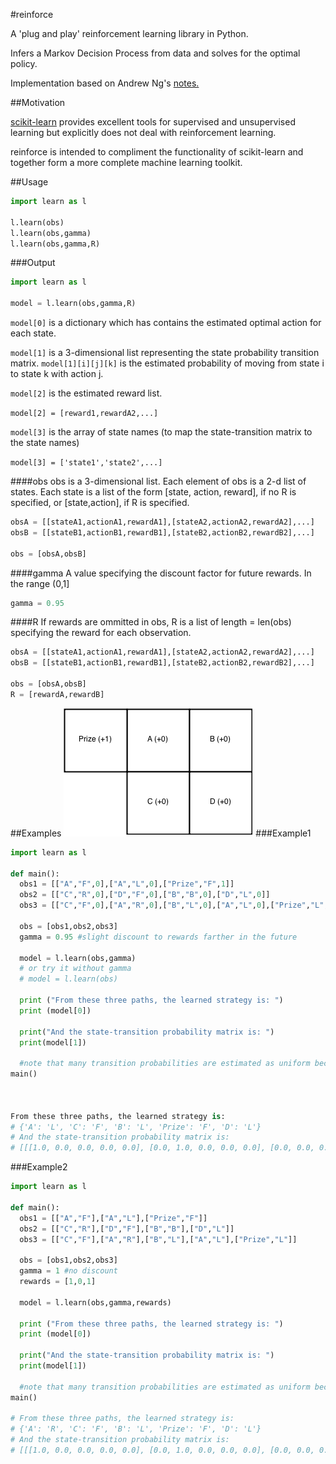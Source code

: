 #reinforce

A 'plug and play' reinforcement learning library in Python.

Infers a Markov Decision Process from data and solves for the optimal policy.

Implementation based on Andrew Ng's <a href="http://cs229.stanford.edu/notes/cs229-notes12.pdf">notes.</a>

##Motivation

<a href="https://github.com/scikit-learn/scikit-learn">scikit-learn</a> provides excellent tools for supervised and unsupervised learning but explicitly does not deal with reinforcement learning.

reinforce is intended to compliment the functionality of scikit-learn and together form a more complete machine learning toolkit.

##Usage

```python
import learn as l

l.learn(obs)
l.learn(obs,gamma)
l.learn(obs,gamma,R)

```
###Output
```python
import learn as l

model = l.learn(obs,gamma,R)
```

`model[0]` is a dictionary which has contains the estimated optimal action for each state.

`model[1]` is a 3-dimensional list representing the state probability transition matrix. `model[1][i][j][k]` is the estimated probability of moving from state i to state k with action j.

`model[2]` is the estimated reward list.

`model[2] = [reward1,rewardA2,...]`

`model[3]` is the array of state names (to map the state-transition matrix to the state names)

`model[3] = ['state1','state2',...]`

####obs
obs is a 3-dimensional list. Each element of obs is a 2-d list of states. Each state is a list of the form [state, action, reward], if no R is specified, or [state,action], if R is specified.

```python
obsA = [[stateA1,actionA1,rewardA1],[stateA2,actionA2,rewardA2],...]
obsB = [[stateB1,actionB1,rewardB1],[stateB2,actionB2,rewardB2],...]

obs = [obsA,obsB]
```

####gamma
A value specifying the discount factor for future rewards. In the range (0,1]

```python
gamma = 0.95
```

####R
If rewards are ommitted in obs, R is a list of length = len(obs) specifying the reward for each observation.

```python
obsA = [[stateA1,actionA1,rewardA1],[stateA2,actionA2,rewardA2],...]
obsB = [[stateB1,actionB1,rewardB1],[stateB2,actionB2,rewardB2],...]

obs = [obsA,obsB]
R = [rewardA,rewardB]
```
##Examples
<img src="example.png">
###Example1
```python
import learn as l

def main():
  obs1 = [["A","F",0],["A","L",0],["Prize","F",1]]
  obs2 = [["C","R",0],["D","F",0],["B","B",0],["D","L",0]]
  obs3 = [["C","F",0],["A","R",0],["B","L",0],["A","L",0],["Prize","L",1]]

  obs = [obs1,obs2,obs3]
  gamma = 0.95 #slight discount to rewards farther in the future

  model = l.learn(obs,gamma)
  # or try it without gamma
  # model = l.learn(obs)

  print ("From these three paths, the learned strategy is: ")
  print (model[0])

  print("And the state-transition probability matrix is: ")
  print(model[1])

  #note that many transition probabilities are estimated as uniform because there isn't yet data
main()



From these three paths, the learned strategy is:
# {'A': 'L', 'C': 'F', 'B': 'L', 'Prize': 'F', 'D': 'L'}
# And the state-transition probability matrix is:
# [[[1.0, 0.0, 0.0, 0.0, 0.0], [0.0, 1.0, 0.0, 0.0, 0.0], [0.0, 0.0, 0.0, 0.0, 1.0], [0.2, 0.2, 0.2, 0.2, 0.2]], [[0.2, 0.2, 0.2, 0.2, 0.2], [0.2, 0.2, 0.2, 0.2, 0.2], [0.2, 0.2, 0.2, 0.2, 0.2], [0.2, 0.2, 0.2, 0.2, 0.2]], [[1.0, 0.0, 0.0, 0.0, 0.0], [0.2, 0.2, 0.2, 0.2, 0.2], [0.0, 0.0, 0.0, 1.0, 0.0], [0.2, 0.2, 0.2, 0.2, 0.2]], [[0.0, 0.0, 0.0, 0.0, 1.0], [0.2, 0.2, 0.2, 0.2, 0.2], [0.2, 0.2, 0.2, 0.2, 0.2], [0.2, 0.2, 0.2, 0.2, 0.2]], [[0.2, 0.2, 0.2, 0.2, 0.2], [1.0, 0.0, 0.0, 0.0, 0.0], [0.2, 0.2, 0.2, 0.2, 0.2], [0.0, 0.0, 0.0, 1.0, 0.0]]]
```

###Example2

```python
import learn as l

def main():
  obs1 = [["A","F"],["A","L"],["Prize","F"]]
  obs2 = [["C","R"],["D","F"],["B","B"],["D","L"]]
  obs3 = [["C","F"],["A","R"],["B","L"],["A","L"],["Prize","L"]]

  obs = [obs1,obs2,obs3]
  gamma = 1 #no discount
  rewards = [1,0,1]

  model = l.learn(obs,gamma,rewards)

  print ("From these three paths, the learned strategy is: ")
  print (model[0])

  print("And the state-transition probability matrix is: ")
  print(model[1])

  #note that many transition probabilities are estimated as uniform because there isn't yet data
main()

# From these three paths, the learned strategy is:
# {'A': 'R', 'C': 'F', 'B': 'L', 'Prize': 'F', 'D': 'L'}
# And the state-transition probability matrix is:
# [[[1.0, 0.0, 0.0, 0.0, 0.0], [0.0, 1.0, 0.0, 0.0, 0.0], [0.0, 0.0, 0.0, 0.0, 1.0], [0.2, 0.2, 0.2, 0.2, 0.2]], [[0.2, 0.2, 0.2, 0.2, 0.2], [0.2, 0.2, 0.2, 0.2, 0.2], [0.2, 0.2, 0.2, 0.2, 0.2], [0.2, 0.2, 0.2, 0.2, 0.2]], [[1.0, 0.0, 0.0, 0.0, 0.0], [0.2, 0.2, 0.2, 0.2, 0.2], [0.0, 0.0, 0.0, 1.0, 0.0], [0.2, 0.2, 0.2, 0.2, 0.2]], [[0.0, 0.0, 0.0, 0.0, 1.0], [0.2, 0.2, 0.2, 0.2, 0.2], [0.2, 0.2, 0.2, 0.2, 0.2], [0.2, 0.2, 0.2, 0.2, 0.2]], [[0.2, 0.2, 0.2, 0.2, 0.2], [1.0, 0.0, 0.0, 0.0, 0.0], [0.2, 0.2, 0.2, 0.2, 0.2], [0.0, 0.0, 0.0, 1.0, 0.0]]]
```

